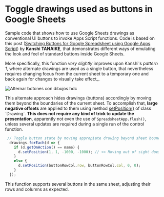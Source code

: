 # Toggle drawings used as buttons in Google Sheets

Sample code that shows how to use Google Sheets drawings as conventional UI buttons to invoke Apps Script functions. Code is based on this post ([Switching Buttons for Google Spreadsheet using Google Apps Script](https://tanaikech.github.io/2020/07/27/switching-buttons-for-google-spreadsheet-using-google-apps-script/)) by **Kanshi TANAIKE**, that demonstrates different ways of emulating the look and feel of standard buttons inside Google Sheets.

More specifically, this function _very slightly_ improves upon Kanshi's _pattern 1_, where alternate drawings are used as a single button, that nevertheless requires changing focus from the current sheet to a temporary one and back again for changes to visually take effect\_.

![Alternar botones con dibujos hdc](https://user-images.githubusercontent.com/12829262/101820807-650c4b80-3b27-11eb-8263-49975712fc03.gif)

This alternate approach hides drawings (buttons) accordingly by moving them beyond the boundaries of the current sheet. To accomplish that, **large negative offsets** are applied to them using method [setPosition()](https://developers.google.com/apps-script/reference/spreadsheet/drawing#setPosition(Integer,Integer,Integer,Integer)) of class `Drawing`. **This does not require any kind of trick to update the presentation**, apparently not even the use of `SpreadsheetApp.flush()`, unless several updates are required during a single run of the control function.

```javascript
 // Toggle button state by moving appropiate drawing beyond sheet bounds
  drawings.forEach(d => {
    if (d.getOnAction() == name) {
      d.setPosition(1, 1, -1000, -1000); // << Moving out of sight does not require changing focus to / from another sheet to refresh!
    }
    else {
      d.setPosition(buttonRowCol.row, buttonRowCol.col, 0, 0);
    }
  });
```

This function supports several buttons in the same sheet, adjusting their rows and columns as expected.
